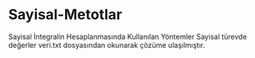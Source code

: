 # Sayisal-Metotlar
Sayisal İntegralin Hesaplanmasında Kullanılan Yöntemler
Sayisal türevde değerler veri.txt dosyasından okunarak çözüme ulaşılmıştır.
